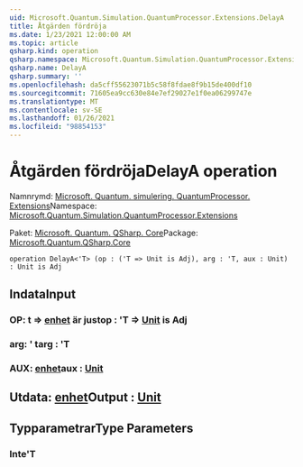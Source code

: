 ```yaml
---
uid: Microsoft.Quantum.Simulation.QuantumProcessor.Extensions.DelayA
title: Åtgärden fördröja
ms.date: 1/23/2021 12:00:00 AM
ms.topic: article
qsharp.kind: operation
qsharp.namespace: Microsoft.Quantum.Simulation.QuantumProcessor.Extensions
qsharp.name: DelayA
qsharp.summary: ''
ms.openlocfilehash: da5cff55623071b5c58f8fdae8f9b15de400df10
ms.sourcegitcommit: 71605ea9cc630e84e7ef29027e1f0ea06299747e
ms.translationtype: MT
ms.contentlocale: sv-SE
ms.lasthandoff: 01/26/2021
ms.locfileid: "98854153"
---
```

# <a name="delaya-operation"></a><span data-ttu-id="2ad81-102">Åtgärden fördröja</span><span class="sxs-lookup"><span data-stu-id="2ad81-102">DelayA operation</span></span>

<span data-ttu-id="2ad81-103">Namnrymd: [Microsoft. Quantum. simulering. QuantumProcessor. Extensions](xref:Microsoft.Quantum.Simulation.QuantumProcessor.Extensions)</span><span class="sxs-lookup"><span data-stu-id="2ad81-103">Namespace: [Microsoft.Quantum.Simulation.QuantumProcessor.Extensions](xref:Microsoft.Quantum.Simulation.QuantumProcessor.Extensions)</span></span>

<span data-ttu-id="2ad81-104">Paket: [Microsoft. Quantum. QSharp. Core](https://nuget.org/packages/Microsoft.Quantum.QSharp.Core)</span><span class="sxs-lookup"><span data-stu-id="2ad81-104">Package: [Microsoft.Quantum.QSharp.Core](https://nuget.org/packages/Microsoft.Quantum.QSharp.Core)</span></span>




```qsharp
operation DelayA<'T> (op : ('T => Unit is Adj), arg : 'T, aux : Unit) : Unit is Adj
```


## <a name="input"></a><span data-ttu-id="2ad81-105">Indata</span><span class="sxs-lookup"><span data-stu-id="2ad81-105">Input</span></span>

### <a name="op--t--unit--is-adj"></a><span data-ttu-id="2ad81-106">OP: t => [enhet](xref:microsoft.quantum.lang-ref.unit)  är just</span><span class="sxs-lookup"><span data-stu-id="2ad81-106">op : 'T => [Unit](xref:microsoft.quantum.lang-ref.unit)  is Adj</span></span>




### <a name="arg--t"></a><span data-ttu-id="2ad81-107">arg: ' t</span><span class="sxs-lookup"><span data-stu-id="2ad81-107">arg : 'T</span></span>




### <a name="aux--unit"></a><span data-ttu-id="2ad81-108">AUX: [enhet](xref:microsoft.quantum.lang-ref.unit)</span><span class="sxs-lookup"><span data-stu-id="2ad81-108">aux : [Unit](xref:microsoft.quantum.lang-ref.unit)</span></span>





## <a name="output--unit"></a><span data-ttu-id="2ad81-109">Utdata: [enhet](xref:microsoft.quantum.lang-ref.unit)</span><span class="sxs-lookup"><span data-stu-id="2ad81-109">Output : [Unit](xref:microsoft.quantum.lang-ref.unit)</span></span>



## <a name="type-parameters"></a><span data-ttu-id="2ad81-110">Typparametrar</span><span class="sxs-lookup"><span data-stu-id="2ad81-110">Type Parameters</span></span>

### <a name="t"></a><span data-ttu-id="2ad81-111">Inte</span><span class="sxs-lookup"><span data-stu-id="2ad81-111">'T</span></span>

